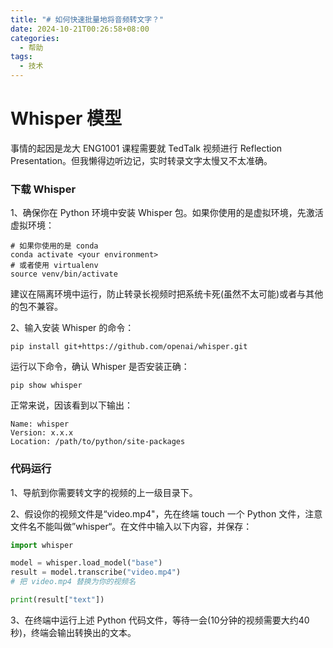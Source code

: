 ```yaml
---
title: "# 如何快速批量地将音频转文字？"
date: 2024-10-21T00:26:58+08:00
categories: 
  - 帮助
tags: 
  - 技术
---
```




# Whisper 模型

事情的起因是龙大 ENG1001 课程需要就 TedTalk 视频进行 Reflection Presentation。但我懒得边听边记，实时转录文字太慢又不太准确。



### 下载 Whisper

1、确保你在 Python 环境中安装 Whisper 包。如果你使用的是虚拟环境，先激活虚拟环境：

```shell
# 如果你使用的是 conda
conda activate <your environment>
# 或者使用 virtualenv
source venv/bin/activate
```

建议在隔离环境中运行，防止转录长视频时把系统卡死(虽然不太可能)或者与其他的包不兼容。



2、输入安装 Whisper 的命令：

```shell
pip install git+https://github.com/openai/whisper.git
```

运行以下命令，确认 Whisper 是否安装正确：

```shell
pip show whisper
```

正常来说，因该看到以下输出：

```shell
Name: whisper
Version: x.x.x
Location: /path/to/python/site-packages
```





### 代码运行

1、导航到你需要转文字的视频的上一级目录下。



2、假设你的视频文件是“video.mp4"，先在终端 touch 一个 Python 文件，注意文件名不能叫做”whisper“。在文件中输入以下内容，并保存：

```python
import whisper

model = whisper.load_model("base")
result = model.transcribe("video.mp4")
# 把 video.mp4 替换为你的视频名

print(result["text"])
```



3、在终端中运行上述 Python 代码文件，等待一会(10分钟的视频需要大约40秒)，终端会输出转换出的文本。
